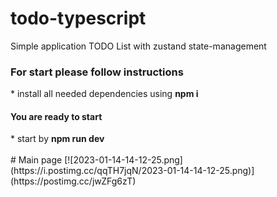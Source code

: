 # todo-typescript
Simple application TODO List with zustand state-management
</br>
<h3>For start please follow instructions </h3>
* install all needed dependencies using <b> npm i </b> <br/>
<h4>You are ready to start</h4>
* start by <b>npm run dev</b> </br>
</br>
# Main page
[![2023-01-14-14-12-25.png](https://i.postimg.cc/qqTH7jqN/2023-01-14-14-12-25.png)](https://postimg.cc/jwZFg6zT)
